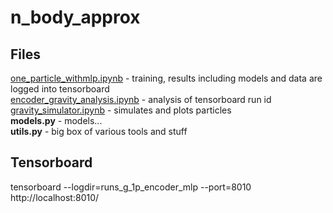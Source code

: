 # n_body_approx
## Files
[one_particle_withmlp.ipynb](one_particle_withmlp.ipynb) - training, results including models and data are logged into tensorboard \
[encoder_gravity_analysis.ipynb](encoder_gravity_analysis.ipynb) - analysis of tensorboard run id\
[gravity_simulator.ipynb](gravity_simulator.ipynb) - simulates and plots particles\
**models.py** - models...\
**utils.py** - big box of various tools and stuff

## Tensorboard
tensorboard --logdir=runs_g_1p_encoder_mlp --port=8010\
http://localhost:8010/